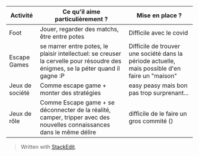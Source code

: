 
| Activité | Ce qu'il aime particulièrement ? | Mise en place ?
| -- | -- | -- |
| Foot | Jouer, regarder des matchs, être entre potes | Difficile avec le covid |
| Escape Games | se marrer entre potes, le plaisir intellectuel: se creuser la cervelle pour résoudre des énigmes, se la péter quand il gagne :P | Difficile de trouver une société dans la période actuelle, mais possible d'en faire un "maison" |
| Jeux de société | Comme escape game + monter des stratégies | easy peasy mais bon pas trop surprenant... |
| Jeux de rôle | Comme Escape game + se déconnecter de la réalité, camper, tripper avec des nouvelles connaissances dans le même délire | difficile de le faire un gros commité () |


> Written with [StackEdit](https://stackedit.io/).
<!--stackedit_data:
eyJoaXN0b3J5IjpbLTQ3NzYyMjQxM119
-->
